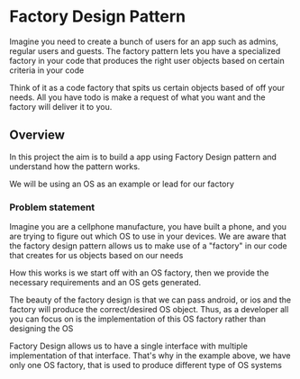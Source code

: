 # Factory Design Pattern

Imagine you need to create a bunch of users for an app such as admins, regular users and guests.
The factory pattern lets you have a specialized factory in your code that produces the right user objects based on certain criteria in your code

Think of it as a code factory that spits us certain objects based of off your needs. All you have todo is make a request of what you want and the factory
will deliver it to you. 

## Overview

In this project the aim is to build a app using Factory Design pattern and understand how the pattern works.

We will be using an OS as an example or lead for our factory

### Problem statement

Imagine you are a cellphone manufacture, you have built a phone, and you are trying to figure out which OS to use in your
devices. We are aware that the factory design pattern allows us to make use of a "factory" in our code that creates for us objects based on our needs

How this works is we start off with an OS factory, then we provide the necessary requirements and an OS gets generated.

The beauty of the factory design is that we can pass android, or ios and the factory will produce the correct/desired OS object.
Thus, as a developer all you can focus on is the implementation of this OS factory rather than designing the OS

Factory Design allows us to have a single interface with multiple implementation of that interface. 
That's why in the example above, we have only one OS factory, that is used to produce different type of OS systems
